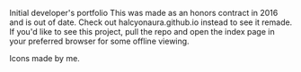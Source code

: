 Initial developer's portfolio
This was made as an honors contract in 2016 and is out of date. Check out halcyonaura.github.io instead to see it remade. If you'd like to see this project, pull the repo and open the index page in your preferred browser for some offline viewing.

Icons made by me.
